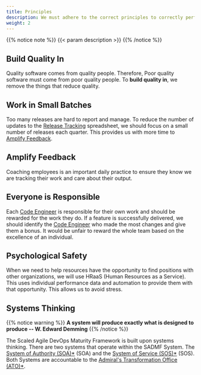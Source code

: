 ```yaml
---
title: Principles
description: We must adhere to the correct principles to correctly perform the practices.
weight: 2
---
```


{{% notice note %}}
{{< param description >}}
{{% /notice %}}

## Build Quality In

Quality software comes from quality people. Therefore, Poor quality software must come from poor quality people. To **build quality in**, we remove the things that reduce quality.

## Work in Small Batches

Too many releases are hard to report and manage. To reduce the number of updates to the [Release Tracking](/practices/#release-tracking) spreadsheet, we should focus on a small number of releases each quarter. This provides us with more time to [Amplify Feedback](#amplify-feedback).

## Amplify Feedback

Coaching employees is an important daily practice to ensure they know we are tracking their work and care about their output.

## Everyone is Responsible

Each [Code Engineer](/roles/#code-engineer-ce) is responsible for their own work and should be rewarded for the work they do. If a feature is successfully delivered, we should identify the [Code Engineer](/roles/#code-engineer-ce) who made the most changes and give them a bonus. It would be unfair to reward the whole team based on the excellence of an individual.

## Psychological Safety

When we need to help resources have the opportunity to find positions with other organizations, we will use HRaaS (Human Resources as a Service). This uses individual performance data and automation to provide them with that opportunity. This allows us to avoid stress.

## Systems Thinking

{{% notice warning %}}
**A system will produce exactly what is designed to produce -- W. Edward Demming**
{{% /notice %}}

The Scaled Agile DevOps Maturity Framework is built upon systems thinking. There are two systems that operate within the SADMF System. The [System of Authority (SOA)*](/roles/#system-of-authority-soa) (SOA) and the [System of Service (SOS)*](/roles/#system-of-service-sos) (SOS). Both Systems are accountable to the [Admiral's Transformation Office (ATO)*](/roles/#admirals-transformation-office-ato).
